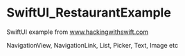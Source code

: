 # SwiftUI_RestaurantExample

SwiftUI example from www.hackingwithswift.com

NavigationView, NavigationLink, List, Picker, Text, Image etc 
